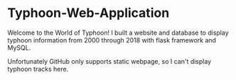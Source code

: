 # Typhoon-Web-Application

Welcome to the World of Typhoon! I built a website and database to display typhoon information from 2000 through 2018 with flask framework and MySQL.

Unfortunately GitHub only supports static webpage, so I can't display typhoon tracks here.
